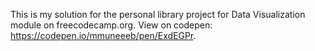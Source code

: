 
This is my solution for the personal library project for Data Visualization module on freecodecamp.org. View on codepen: https://codepen.io/mmuneeeb/pen/ExdEGPr.
